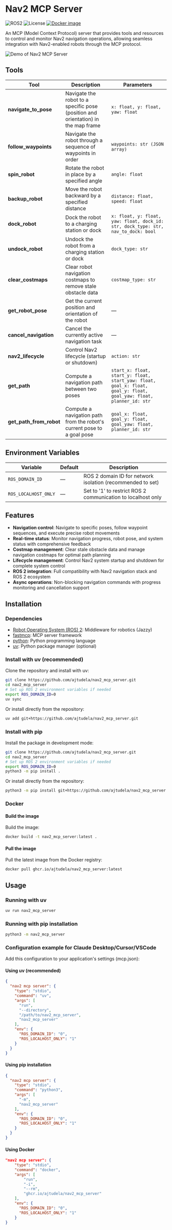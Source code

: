 # Nav2 MCP Server

![ROS2](https://img.shields.io/badge/ros2-jazzy-blue?logo=ros&logoColor=white)
![License](https://img.shields.io/github/license/ajtudela/nav2_mcp_server)
[![Docker image](https://github.com/ajtudela/nav2_mcp_server/actions/workflows/docker_image.yml/badge.svg?branch=main)](https://github.com/ajtudela/nav2_mcp_server/actions/workflows/docker_image.yml)

An MCP (Model Context Protocol) server that provides tools and resources to control and monitor Nav2 navigation operations, allowing seamless integration with Nav2-enabled robots through the MCP protocol.

![Demo of Nav2 MCP Server](docs/demo.gif)

## Tools

| Tool                    | Description                                                                       | Parameters                                                                                                         |
| ----------------------- | --------------------------------------------------------------------------------- | ------------------------------------------------------------------------------------------------------------------ |
| **navigate_to_pose**    | Navigate the robot to a specific pose (position and orientation) in the map frame | `x: float, y: float, yaw: float`                                                                                   |
| **follow_waypoints**    | Navigate the robot through a sequence of waypoints in order                       | `waypoints: str (JSON array)`                                                                                      |
| **spin_robot**          | Rotate the robot in place by a specified angle                                    | `angle: float`                                                                                                     |
| **backup_robot**        | Move the robot backward by a specified distance                                   | `distance: float, speed: float`                                                                                    |
| **dock_robot**          | Dock the robot to a charging station or dock                                      | `x: float, y: float, yaw: float, dock_id: str, dock_type: str, nav_to_dock: bool`                                  |
| **undock_robot**        | Undock the robot from a charging station or dock                                  | `dock_type: str`                                                                                                   |
| **clear_costmaps**      | Clear robot navigation costmaps to remove stale obstacle data                     | `costmap_type: str`                                                                                                |
| **get_robot_pose**      | Get the current position and orientation of the robot                             | —                                                                                                                  |
| **cancel_navigation**   | Cancel the currently active navigation task                                       | —                                                                                                                  |
| **nav2_lifecycle**      | Control Nav2 lifecycle (startup or shutdown)                                      | `action: str`                                                                                                      |
| **get_path**            | Compute a navigation path between two poses                                       | `start_x: float, start_y: float, start_yaw: float, goal_x: float, goal_y: float, goal_yaw: float, planner_id: str` |
| **get_path_from_robot** | Compute a navigation path from the robot's current pose to a goal pose            | `goal_x: float, goal_y: float, goal_yaw: float, planner_id: str`                                                   |


## Environment Variables

| Variable             | Default | Description                                                  |
| -------------------- | ------- | ------------------------------------------------------------ |
| `ROS_DOMAIN_ID`      | —       | ROS 2 domain ID for network isolation (recommended to set)   |
| `ROS_LOCALHOST_ONLY` | —       | Set to '1' to restrict ROS 2 communication to localhost only |

## Features

* **Navigation control**: Navigate to specific poses, follow waypoint sequences, and execute precise robot movements
* **Real-time status**: Monitor navigation progress, robot pose, and system status with comprehensive feedback
* **Costmap management**: Clear stale obstacle data and manage navigation costmaps for optimal path planning
* **Lifecycle management**: Control Nav2 system startup and shutdown for complete system control
* **ROS 2 integration**: Full compatibility with Nav2 navigation stack and ROS 2 ecosystem
* **Async operations**: Non-blocking navigation commands with progress monitoring and cancellation support

## Installation

### Dependencies

- [Robot Operating System (ROS) 2](https://docs.ros.org/en/jazzy/): Middleware for robotics (Jazzy)
- [fastmcp](https://github.com/jlowin/fastmcp): MCP server framework
- [python](https://www.python.org/): Python programming language
- [uv](https://github.com/astral-sh/uv): Python package manager (optional)


### Install with uv (recommended)

Clone the repository and install with uv:

```bash
git clone https://github.com/ajtudela/nav2_mcp_server.git
cd nav2_mcp_server
# Set up ROS 2 environment variables if needed
export ROS_DOMAIN_ID=0
uv sync
```

Or install directly from the repository:

```bash
uv add git+https://github.com/ajtudela/nav2_mcp_server.git
```

### Install with pip

Install the package in development mode:

```bash
git clone https://github.com/ajtudela/nav2_mcp_server.git
cd nav2_mcp_server
# Set up ROS 2 environment variables if needed
export ROS_DOMAIN_ID=0
python3 -m pip install .
```

Or install directly from the repository:

```bash
python3 -m pip install git+https://github.com/ajtudela/nav2_mcp_server.git
```

### Docker

#### Build the image
Build the image:

```bash
docker build -t nav2_mcp_server:latest .
```

#### Pull the image
Pull the latest image from the Docker registry:

```bash
docker pull ghcr.io/ajtudela/nav2_mcp_server:latest
```

## Usage

### Running with uv

```bash
uv run nav2_mcp_server
```

### Running with pip installation

```bash
python3 -m nav2_mcp_server
```

### Configuration example for Claude Desktop/Cursor/VSCode

Add this configuration to your application's settings (mcp.json):

#### Using uv (recommended)
```json
{
  "nav2 mcp server": {
    "type": "stdio",
    "command": "uv",
    "args": [
      "run",
      "--directory",
      "/path/to/nav2_mcp_server",
      "nav2_mcp_server"
    ],
    "env": {
      "ROS_DOMAIN_ID": "0",
      "ROS_LOCALHOST_ONLY": "1"
    }
  }
}
```

#### Using pip installation
```json
{
  "nav2 mcp server": {
    "type": "stdio",
    "command": "python3",
    "args": [
      "-m",
      "nav2_mcp_server"
    ],
    "env": {
      "ROS_DOMAIN_ID": "0",
      "ROS_LOCALHOST_ONLY": "1"
    }
  }
}
```

#### Using Docker
```json
"nav2 mcp server": {
    "type": "stdio",
    "command": "docker",
    "args": [
        "run",
        "-i",
        "--rm",
        "ghcr.io/ajtudela/nav2_mcp_server"
    ],
    "env": {
      "ROS_DOMAIN_ID": "0",
      "ROS_LOCALHOST_ONLY": "1"
    }
}
```